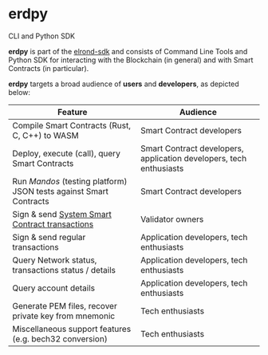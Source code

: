 # erdpy

CLI and Python SDK

**erdpy** is part of the [elrond-sdk](https://github.com/ElrondNetwork/elrond-sdk) and consists of Command Line Tools and Python SDK for interacting with the Blockchain (in general) and with Smart Contracts (in particular).

**erdpy** targets a broad audience of **users** and **developers**, as depicted below:

| Feature                                                      | Audience                                                     |
| ------------------------------------------------------------ | ------------------------------------------------------------ |
| Compile Smart Contracts (Rust, C, C++) to WASM               | Smart Contract developers                                    |
| Deploy, execute (call), query Smart Contracts                | Smart Contract developers, application developers, tech enthusiasts |
| Run *Mandos* (testing platform) JSON tests against Smart Contracts | Smart Contract developers                                    |
| Sign & send [System Smart Contract transactions](https://docs.elrond.com/developers/the-staking-sc) | Validator owners                                             |
| Sign & send regular transactions                             | Application developers, tech enthusiasts                     |
| Query Network status, transactions status / details          | Application developers, tech enthusiasts                     |
| Query account details                                        | Application developers, tech enthusiasts                     |
| Generate PEM files, recover private key from mnemonic        | Tech enthusiasts                                             |
| Miscellaneous support features (e.g. bech32 conversion)      | Tech enthusiasts                                             |